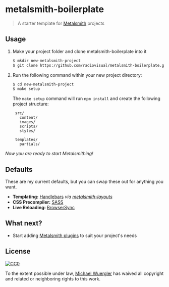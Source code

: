 # metalsmith-boilerplate
> A starter template for [Metalsmith](https://github.com/segmentio/metalsmith) projects


## Usage

1. Make your project folder and clone metalsmith-boilerplate into it

   ```sh
   $ mkdir new-metalsmith-project
   $ git clone https://github.com/radiovisual/metalsmith-boilerplate.git new-metalsmith-project
   ```

2. Run the following command within your new project directory: 
   
   ```sh
   $ cd new-metalsmith-project 
   $ make setup
   ```
  
   The `make setup` command will run `npm install` and create the following project structure:
   
        src/
          content/
          images/
          scripts/
          styles/
  
        templates/
          partials/ 

*Now you are ready to start Metalsmithing!*


## Defaults

These are my current defaults, but you can swap these out for anything you want.

- **Templating:** [Handlebars](http://handlebarsjs.com/) *via [metalsmith-layouts](https://github.com/superwolff/metalsmith-layouts)*
- **CSS Precompiler:** [SASS](https://github.com/stevenschobert/metalsmith-sass)
- **Live Reloading:** [BrowserSync](https://github.com/mdvorscak/metalsmith-browser-sync)
  
## What next?

- Start adding [Metalsmith plugins](http://www.metalsmith.io/#the-plugins) to suit your project's needs

## License
 
[![CC0](http://i.creativecommons.org/p/zero/1.0/88x31.png)](http://creativecommons.org/publicdomain/zero/1.0/)

To the extent possible under law, [Michael Wuergler](http://www.numetriclabs.com) has waived all copyright and related or neighboring rights to this work.


